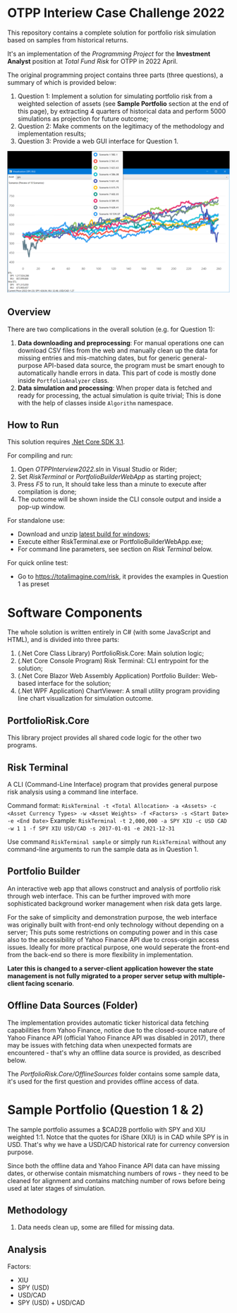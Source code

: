 # OTPP Interiew Case Challenge 2022

This repository contains a complete solution for portfolio risk simulation based on samples from historical returns.

It's an implementation of the *Programming Project* for the **Investment Analyst** position at *Total Fund Risk* for OTPP in 2022 April.

The original programming project contains three parts (three questions), a summary of which is provided below:

1. Question 1: Implement a solution for simulating portfolio risk from a weighted selection of assets (see **Sample Portfolio** section at the end of this page), by extracting 4 quarters of historical data and perform 5000 simulations as projection for future outcome;
2. Question 2: Make comments on the legitimacy of the methodology and implementation results;
3. Question 3: Provide a web GUI interface for Question 1.

![Example](./Example/Example.png)

## Overview

There are two complications in the overall solution (e.g. for Question 1):

1. **Data downloading and preprocessing**: For manual operations one can download CSV files from the web and manually clean up the data for missing entries and mis-matching dates, but for generic general-purpose API-based data source, the program must be smart enough to automatically handle errors in data. This part of code is mostly done inside `PortfolioAnalyzer` class.
2. **Data simulation and processing**: When proper data is fetched and ready for processing, the actual simulation is quite trivial; This is done with the help of classes inside `Algorithm` namespace.

## How to Run

This solution requires [.Net Core SDK 3.1](https://dotnet.microsoft.com/en-us/download/dotnet/3.1).

For compiling and run:

1. Open *OTPPInterview2022.sln* in Visual Studio or Rider;
2. Set *RiskTerminal* or *PortfolioBuilderWebApp* as starting project;
3. Press *F5* to run, It should take less than a minute to execute after compilation is done; 
4. The outcome will be shown inside the CLI console output and inside a pop-up window.

For standalone use:

* Download and unzip [latest build for windows]();
* Execute either RiskTerminal.exe or PortfolioBuilderWebApp.exe;
* For command line parameters, see section on *Risk Terminal* below.

For quick online test:

* Go to https://totalimagine.com/risk, it provides the examples in Question 1 as preset

# Software Components

The whole solution is written entirely in C# (with some JavaScript and HTML), and is divided into three parts: 

1. (.Net Core Class Library) PortfolioRisk.Core: Main solution logic;
2. (.Net Core Console Program) Risk Terminal: CLI entrypoint for the solution;
3. (.Net Core Blazor Web Assembly Application) Portfolio Builder: Web-based interface for the solution;
4. (.Net WPF Application) ChartViewer: A small utility program providing line chart visualization for simulation outcome.

## PortfolioRisk.Core

This library project provides all shared code logic for the other two programs.

## Risk Terminal

A CLI (Command-Line Interface) program that provides general purpose risk analysis using a command line interface.

Command format: `RiskTerminal -t <Total Allocation> -a <Assets> -c <Asset Currency Types> -w <Asset Weights> -f <Factors> -s <Start Date> -e <End Date>` 
Example: `RiskTerminal -t 2,000,000 -a SPY XIU -c USD CAD -w 1 1 -f SPY XIU USD/CAD -s 2017-01-01 -e 2021-12-31`

Use command `RiskTerminal sample` or simply run `RiskTerminal` without any command-line arguments to run the sample data as in Question 1.

## Portfolio Builder

An interactive web app that allows construct and analysis of portfolio risk through web interface. This can be further improved with more sophisticated background worker management when risk data gets large.

For the sake of simplicity and demonstration purpose, the web interface was originally built with front-end only technology without depending on a server; This puts some restrictions on computing power and in this case also to the accessibility of Yahoo Finance API due to cross-origin access issues. Ideally for more practical purpose, one would seperate the front-end from the back-end so there is more flexibility in implementation.

**Later this is changed to a server-client application however the state management is not fully migrated to a proper server setup with multiple-client facing scenario**.

## Offline Data Sources (Folder)

The implementation provides automatic ticker historical data fetching capabilities from Yahoo Finance, notice due to the closed-source nature of Yahoo Finance API (official Yahoo Finance API was disabled in 2017), there may be issues with fetching data when unexpected formats are encountered - that's why an offline data source is provided, as described below.

The *PortfolioRisk.Core/OfflineSources* folder contains some sample data, it's used for the first question and provides offline access of data.

# Sample Portfolio (Question 1 & 2)

The sample portfolio assumes a $CAD2B portfolio with SPY and XIU weighted 1:1. Notce that the quotes for iShare (XIU) is in CAD while SPY is in USD. That's why we have a USD/CAD historical rate for currency conversion purpose.

Since both the offline data and Yahoo Finance API data can have missing dates, or otherwise contain mismatching numbers of rows - they need to be cleaned for alignment and contains matching number of rows before being used at later stages of simulation.

## Methodology

1. Data needs clean up, some are filled for missing data.

## Analysis

Factors: 

* XIU
* SPY (USD)
* USD/CAD
* SPY (USD) + USD/CAD